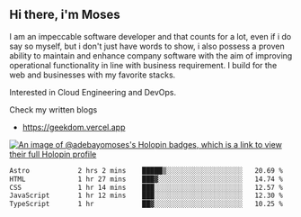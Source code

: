 ## Hi there, i'm Moses

I am an impeccable software developer and that counts for a lot, even if i do say so myself, but i don't just have words to show, i also possess a proven ability to maintain and enhance company software with the aim of improving operational functionality in line with business requirement. I build for the web and businesses with my favorite stacks.

Interested in Cloud Engineering and DevOps.

Check my written blogs
- https://geekdom.vercel.app

[![An image of @adebayomoses's Holopin badges, which is a link to view their full Holopin profile](https://holopin.me/adebayomoses)](https://holopin.io/@adebayomoses)

<!--START_SECTION:waka-->

```txt
Astro            2 hrs 2 mins    █████▒░░░░░░░░░░░░░░░░░░░   20.69 %
HTML             1 hr 27 mins    ███▓░░░░░░░░░░░░░░░░░░░░░   14.74 %
CSS              1 hr 14 mins    ███░░░░░░░░░░░░░░░░░░░░░░   12.57 %
JavaScript       1 hr 12 mins    ███░░░░░░░░░░░░░░░░░░░░░░   12.30 %
TypeScript       1 hr            ██▓░░░░░░░░░░░░░░░░░░░░░░   10.25 %
```

<!--END_SECTION:waka-->
